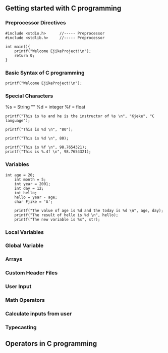 ## Getting started with C programming

### Preprocessor Directives

```
#include <stdio.h>      //----- Preprocessor
#include <stdlib.h>     //----- Preprocessor

int main(){
    printf("Welcome EjikeProject!\n");
    return 0;
}
```

### Basic Syntax of C programming

```
printf("Welcome EjikeProject!\n");
```

### Special Characters

%s = String ""
%d = integer
%f = float

```
printf("This is %s and he is the instructor of %s \n", "Kjeke", "C language");

printf("This is %d \n", "80");

printf("This is %d \n", 80);

printf("This is %f \n", 98.7654321);
printf("This is %.4f \n", 98.7654321);
```

### Variables

```
int age = 20;
    int month = 5;
    int year = 2001;
    int day = 12;
    int hello;
    hello = year - age;
    char Fjike = 'A';

    printf("The value of age is %d and the today is %d \n", age, day);
    printf("The result of hello is %d \n", hello);
    printf("The new variable is %s", str);
```

### Local Variables

### Global Variable

### Arrays

### Custom Header Files

### User Input

### Math Operators

### Calculate inputs from user

### Typecasting

## Operators in C programming

###
